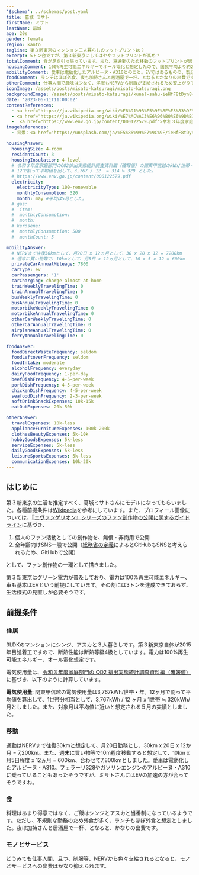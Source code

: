 ```yaml
---
'$schema': ../schemas/post.yaml
title: 葛城 ミサト
firstName: ミサト
lastName: 葛城
age: 20s
gender: female
region: kanto
tagline: 第３新東京のマンション三人暮らしのフットプリントは？
excerpt: 5トン台ですが、第３新東京にしてはややフットプリントが高め？
totalComment: 食が足を引っ張っています。また、車通勤のため移動のフットプリントが思ったより高めです。
housingComment: 100%再生可能エネルギーでオール電化と想定したので、国民平均より約2t弱低い値になっています。さすが、第３新東京。
mobilityComment: 愛車は電動化したアルピーヌ・A310とのこと。EVではあるものの、製造時のカーボンフットプリントがかさんでいます。
foodComment: ランチはほぼ外食、夜も加持さんと居酒屋で一杯、となるとかなりの出費です。
otherComment: 仕事人間で趣味は少なく、洋服もNERVから制服が支給されるため安上がりです。
iconImage: /assets/posts/misato-katsuragi/misato-katsuragi.png
backgroundImage: /assets/posts/misato-katsuragi/kunal-sahu-ieHfF8tDyn8-unsplash.jpg
date: '2023-06-11T11:00:02'
contentReferences:
  - <a href="https://ja.wikipedia.org/wiki/%E8%91%9B%E5%9F%8E%E3%83%9F%E3%82%B5%E3%83%88">Wikipedia（葛城ミサト）</a>
  - <a href="https://ja.wikipedia.org/wiki/%E7%AC%AC3%E6%96%B0%E6%9D%B1%E4%BA%AC%E5%B8%82">Wikipedia（第３新東京）</a>
  -  <a href="https://www.env.go.jp/content/000122579.pdf">令和３年度家庭部門のCO2排出実態統計調査資料編（確報値）</a>
imageReferences:
  - 背景：<a href="https://unsplash.com/ja/%E5%86%99%E7%9C%9F/ieHfF8tDyn8?utm_source=unsplash&utm_medium=referral&utm_content=creditCopyText">Unsplash</a>の<a href="https://unsplash.com/@kunalsahu?utm_source=unsplash&utm_medium=referral&utm_content=creditCopyText">Kunal Sahu</a>が撮影した写真

housingAnswer:
  housingSize: 4-room
  residentCount: 3
  housingInsulation: 4-level
  # 令和３年度家庭部門のCO2排出実態統計調査資料編（確報値）の関東甲信越のkWh/世帯・年が3,767kWh
  # 12で割って平均値を出して、3,767 / 12  = 314 ≒ 320 とした。
  # https://www.env.go.jp/content/000122579.pdf
  electricity:
    electricityType: 100-renewable
    monthlyConsumption: 320
    month: may #平均は5月とした。
  # gas:
  #  item: 
  #  monthlyConsumption: 
  #  month: 
  # kerosene:
  #  monthlyConsumption: 500
  #  monthCount: 5

mobilityAnswer:
  # NERVまで往復30kmとして、月20日 x 12ヵ月として、30 x 20 x 12 = 7200km
  # 週末に買い物等で、10kmとして、月5日 x 12ヵ月として、10 x 5 x 12 = 600km
  privateCarAnnualMileage: 7800
  carType: ev
  carPassengers: '1'
  carCharging: charge-almost-at-home
  trainWeeklyTravelingTime: 0
  trainAnnualTravelingTime: 0
  busWeeklyTravelingTime: 0
  busAnnualTravelingTime: 0
  motorbikeWeeklyTravelingTime: 0
  motorbikeAnnualTravelingTime: 0
  otherCarWeeklyTravelingTime: 0
  otherCarAnnualTravelingTime: 0
  airplaneAnnualTravelingTime: 0
  ferryAnnualTravelingTime: 0

foodAnswer:
  foodDirectWasteFrequency: seldom
  foodLeftoverFrequency: seldom
  foodIntake: moderate
  alcoholFrequency: everyday
  dairyFoodFrequency: 1-per-day
  beefDishFrequency: 4-5-per-week
  porkDishFrequency: 4-5-per-week
  chickenDishFrequency: 4-5-per-week
  seafoodDishFrequency: 2-3-per-week
  softDrinkSnackExpenses: 10k-15k
  eatOutExpenses: 20k-50k

otherAnswer:
  travelExpenses: 10k-less
  applianceFurnitureExpenses: 100k-200k
  clothesBeautyExpenses: 5k-10k
  hobbyGoodsExpenses: 5k-less
  serviceExpenses: 5k-less
  dailyGoodsExpenses: 5k-less
  leisureSportsExpenses: 5k-less
  communicationExpenses: 10k-20k
---
```


## はじめに

第３新東京の生活を推定すべく、葛城ミサトさんにモデルになってもらいました。各種前提条件は[Wikipedia](https://ja.wikipedia.org/wiki/%E8%91%9B%E5%9F%8E%E3%83%9F%E3%82%B5%E3%83%88)を参考にしています。また、プロフィール画像については、[『エヴァンゲリオン』シリーズのファン創作物の公開に関するガイドライン](https://www.khara.co.jp/guideline/)に基づき、

1. 個人のファン活動としての創作物を、無償・非商用で公開
2. 全年齢向けSNS一般で公開（[総務省の定義](https://www.soumu.go.jp/main_sosiki/joho_tsusin/security/basic/service/07.html)によるとGitHubもSNSと考えられるため、GitHubで公開）

として、ファン創作物の一環として描きました。

第３新東京はグリーン電力が普及しており、電力は100%再生可能エネルギー、車も基本はEVという前提にしています。その割には3トンを達成できておらず、生活様式の見直しが必要そうです。

## 前提条件

### 住居

3LDKのマンションにシンジ、アスカと３人暮らしです。第３新東京自体が2015年目処着工ですので、断熱性能は断熱等級4級としています。電力は100%再生可能エネルギー、オール電化想定です。

電気使用量は、[令和３年度家庭部門の CO2 排出実態統計調査資料編（確報値）](https://www.env.go.jp/content/000122579.pdf)に基づき、以下のように計算しています。

**電気使用量**: 関東甲信越の電気使用量は3,767kWh/世帯・年。12ヶ月で割って平均値を算出して、1世帯分相当として、3,767kWh / 12 ヶ月 x 1世帯 ≒ 320kWh/月としました。また、対象月は平均値に近いと想定される５月の実績としました。

### 移動

通勤はNERVまで往復30kmと想定して、月20日勤務とし、30km x 20日 x 12か月 = 7,200km。また、週末に買い物等で10m程度移動すると想定して、10km x 月5日程度 x 12ヵ月 = 600km、合わせて7,800kmとしました。愛車は電動化したアルピーヌ・A310。フェラーリ328やガソリンエンジンのアルピーヌ・A310に乗っていることもあったそうですが、ミサトさんにはEVの加速の方が合ってそうですね。

### 食

料理はあまり得意ではなく、ご飯はシンジとアスカと当番制になっているようです。ただし、不規則な勤務のため外食が多く、ランチもほぼ外食と想定としました。夜は加持さんと居酒屋で一杯、となると、かなりの出費です。

### モノとサービス

どうみても仕事人間、且つ、制服等、NERVから色々支給されるとなると、モノとサービスへの出費はかなり抑えられます。
